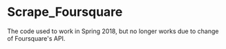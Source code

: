 # Scrape_Foursquare

The code used to work in Spring 2018, but no longer works due to change of Foursquare's API.
